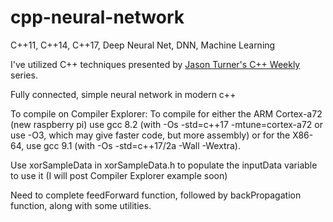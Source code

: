 # cpp-neural-network
C++11, C++14, C++17, Deep Neural Net, DNN, Machine Learning

I've utilized C++ techniques presented by [Jason Turner's C++ Weekly](https://www.youtube.com/playlist?list=PLs3KjaCtOwSZ2tbuV1hx8Xz-rFZTan2J1) series.

Fully connected, simple neural network in modern c++

To compile on Compiler Explorer:
To compile for either the ARM Cortex-a72 (new raspberry pi) use gcc 8.2 (with -Os -std=c++17 -mtune=cortex-a72 or use -O3, which may give faster code, but more assembly) or for the X86-64, use gcc 9.1 (with -Os -std=c++17/2a -Wall -Wextra).

Use xorSampleData in xorSampleData.h to populate the inputData variable to use it (I will post Compiler Explorer example soon)

Need to complete feedForward function, followed by backPropagation function, along with some utilities.
